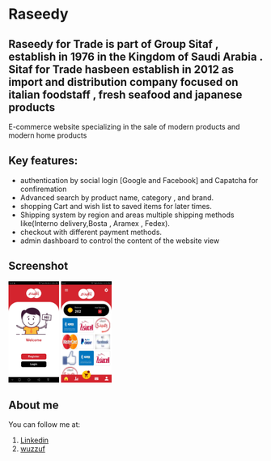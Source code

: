 # Raseedy

Raseedy for Trade is part of Group Sitaf , establish in 1976 in the Kingdom of Saudi Arabia . Sitaf for Trade hasbeen establish in 2012 as import and distribution company focused on italian foodstaff , fresh seafood and japanese products
-----------

E-commerce website specializing in the sale of modern products and modern home products

<!--Live Website preview
-----------
* (https://www.marketawy.com/sitaf4/) 
-->
 Key features: 
-----------
* authentication by social login [Google and Facebook] and Capatcha for confiremation 
* Advanced search by product name, category , and brand.
* shopping Cart and wish list to saved items for later times.
* Shipping system by region and areas multiple shipping methods like(Interno delivery,Bosta , Aramex , Fedex).
* checkout with different payment methods.
* admin dashboard to control the content of the website view

Screenshot
-----------
<p>
  <img src="Screenshot_20201230-222636.jpg" width="100",height="150" />
  <img src="Screenshot_20201230-221535.jpg" width="100",height="150" />
 
</p>


About me
-----------
 You can follow me at:
1. [Linkedin](https://www.linkedin.com/in/sharaf-muhammad-111a97147)
2. [wuzzuf](https://wuzzuf.net/me/sharf-mohamed-213d73bf4a)
